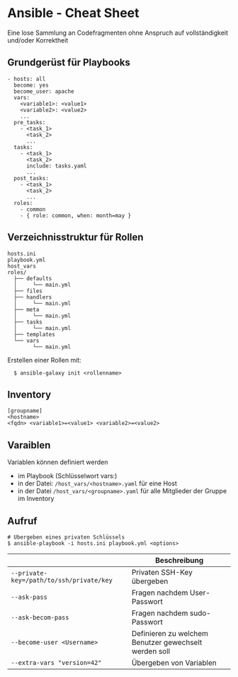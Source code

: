# Ansible - Cheat Sheet

Eine lose Sammlung an Codefragmenten ohne Anspruch auf vollständigkeit und/oder Korrektheit

## Grundgerüst für Playbooks
```
- hosts: all
  become: yes
  become_user: apache
  vars:
    <variable1>: <value1>
    <variable2>: <value2>
    ...
  pre_tasks:
    - <task_1>
      <task_2>
      ...
  tasks:
    - <task_1>
      <task_2>
      include: tasks.yaml
      ...
  post_tasks:
    - <task_1>
      <task_2>
      ...
  roles:
    - common
    - { role: common, when: month=may }

```

## Verzeichnisstruktur für Rollen
```
hosts.ini
playbook.yml
host_vars
roles/
  ├── defaults
  │     └── main.yml
  ├── files
  ├── handlers
  │     └── main.yml
  ├── meta
  │     └── main.yml
  ├── tasks
  │     └── main.yml
  ├── templates
  └── vars
        └── main.yml
```

Erstellen einer Rollen mit: 
```
  $ ansible-galaxy init <rollenname>
```

## Inventory
```
[groupname]
<hostname>
<fqdn> <variable1>=<value1> <variable2>=<value2>
```

## Varaiblen
Variablen können definiert werden
  * im Playbook (Schlüsselwort vars:)
  * in der Datei: ``/host_vars/<hostname>.yaml`` für eine Host
  * in der Datei  ``/host_vars/<groupname>.yaml`` für alle Mitglieder der Gruppe <groupname> im Inventory

## Aufruf
```
# Übergeben eines privaten Schlüssels
$ ansible-playbook -i hosts.ini playbook.yml <options>
```
| <Option> | Beschreibung
| --- | ---
| ``--private-key=/path/to/ssh/private/key`` | Privaten SSH-Key übergeben |
| ``--ask-pass`` | Fragen nachdem User-Passwort
| ``--ask-becom-pass`` | Fragen nachdem sudo-Passwort |
| ``--become-user <Username>`` | Definieren zu welchem Benutzer gewechselt werden soll |
| ``--extra-vars "version=42"`` | Übergeben von Variablen |
